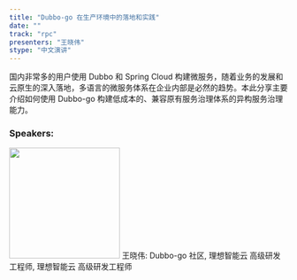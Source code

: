 ```yaml
---
title: "Dubbo-go 在生产环境中的落地和实践"
date: "" 
track: "rpc"
presenters: "王晓伟"
stype: "中文演讲"
---
```

国内非常多的用户使用 Dubbo 和 Spring Cloud 构建微服务，随着业务的发展和云原生的深入落地，多语言的微服务体系在企业内部是必然的趋势。本此分享主要介绍如何使用 Dubbo-go 构建低成本的、兼容原有服务治理体系的异构服务治理能力。
 ### Speakers: 
 <img src="images/speaker/1077.png" width="200" />
 王晓伟: Dubbo-go 社区, 理想智能云 高级研发工程师, 理想智能云 高级研发工程师
 